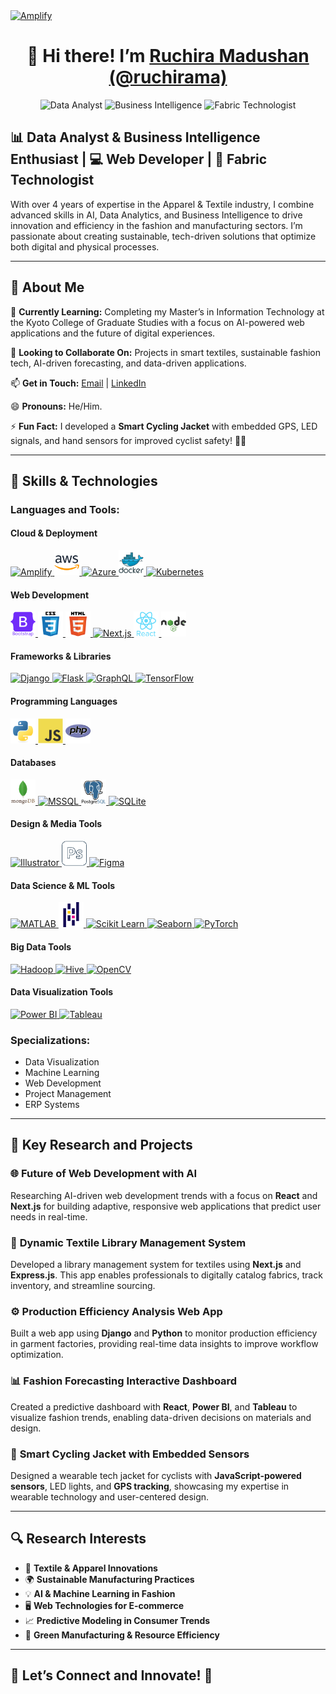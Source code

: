 <div align="left">
  <a href="https://aws.amazon.com/amplify/" target="_blank" rel="noreferrer">
    <img src="https://www.icegif.com/wp-content/uploads/2023/09/icegif-47.gif" alt="Amplify" width="100" height="100"/>
  </a>
<h1 align="center" data-aos="fade-up">👋 Hi there! I’m <a href="https://github.com/ruchirama">Ruchira Madushan (@ruchirama)</a></h1>


<p align="center">
  <img src="https://img.shields.io/badge/Data%20Analyst-%F0%9F%92%8A-blue" alt="Data Analyst">
  <img src="https://img.shields.io/badge/Business%20Intelligence-%F0%9F%92%BB-orange" alt="Business Intelligence">
  <img src="https://img.shields.io/badge/Fabric%20Technologist-%F0%9F%91%94-green" alt="Fabric Technologist">
</p>

## 📊 Data Analyst & Business Intelligence Enthusiast | 💻 Web Developer | 👔 Fabric Technologist

With over 4 years of expertise in the Apparel & Textile industry, I combine advanced skills in AI, Data Analytics, and Business Intelligence to drive innovation and efficiency in the fashion and manufacturing sectors. I’m passionate about creating sustainable, tech-driven solutions that optimize both digital and physical processes.

---

## 👀 About Me

<div style="animation: fadeIn 2s ease-in;">
  <p>🌱 <strong>Currently Learning:</strong> Completing my Master’s in Information Technology at the Kyoto College of Graduate Studies with a focus on AI-powered web applications and the future of digital experiences.</p>
  
  <p>💞️ <strong>Looking to Collaborate On:</strong> Projects in smart textiles, sustainable fashion tech, AI-driven forecasting, and data-driven applications.</p>
  
  <p>📫 <strong>Get in Touch:</strong>  
    <a href="mailto:haruchira@gmail.com">Email</a> |  
    <a href="https://www.linkedin.com/in/ruchira-madushan">LinkedIn</a>
  </p>

  <p>😄 <strong>Pronouns:</strong> He/Him.</p>

  <p>⚡ <strong>Fun Fact:</strong> I developed a <strong>Smart Cycling Jacket</strong> with embedded GPS, LED signals, and hand sensors for improved cyclist safety! 🚴💡</p>
</div>

---

## 💼 Skills & Technologies

<h3 align="left">Languages and Tools:</h3>

<!-- Cloud & Deployment -->
<h4>Cloud & Deployment</h4>
<div align="left">
  <a href="https://aws.amazon.com/amplify/" target="_blank" rel="noreferrer">
    <img src="https://docs.amplify.aws/assets/logo-dark.svg" alt="Amplify" width="40" height="40"/>
  </a>
  <a href="https://aws.amazon.com" target="_blank" rel="noreferrer">
    <img src="https://raw.githubusercontent.com/devicons/devicon/master/icons/amazonwebservices/amazonwebservices-original-wordmark.svg" alt="AWS" width="40" height="40"/>
  </a>
  <a href="https://azure.microsoft.com/en-in/" target="_blank" rel="noreferrer">
    <img src="https://www.vectorlogo.zone/logos/microsoft_azure/microsoft_azure-icon.svg" alt="Azure" width="40" height="40"/>
  </a>
  <a href="https://www.docker.com/" target="_blank" rel="noreferrer">
    <img src="https://raw.githubusercontent.com/devicons/devicon/master/icons/docker/docker-original-wordmark.svg" alt="Docker" width="40" height="40"/>
  </a>
  <a href="https://kubernetes.io" target="_blank" rel="noreferrer">
    <img src="https://www.vectorlogo.zone/logos/kubernetes/kubernetes-icon.svg" alt="Kubernetes" width="40" height="40"/>
  </a>
</div>

<!-- Web Development -->
<h4>Web Development</h4>
<div align="left">
  <a href="https://getbootstrap.com" target="_blank" rel="noreferrer">
    <img src="https://raw.githubusercontent.com/devicons/devicon/master/icons/bootstrap/bootstrap-plain-wordmark.svg" alt="Bootstrap" width="40" height="40"/>
  </a>
  <a href="https://www.w3schools.com/css/" target="_blank" rel="noreferrer">
    <img src="https://raw.githubusercontent.com/devicons/devicon/master/icons/css3/css3-original-wordmark.svg" alt="CSS3" width="40" height="40"/>
  </a>
  <a href="https://www.w3.org/html/" target="_blank" rel="noreferrer">
    <img src="https://raw.githubusercontent.com/devicons/devicon/master/icons/html5/html5-original-wordmark.svg" alt="HTML5" width="40" height="40"/>
  </a>
  <a href="https://nextjs.org/" target="_blank" rel="noreferrer">
    <img src="https://cdn.worldvectorlogo.com/logos/nextjs-2.svg" alt="Next.js" width="40" height="40"/>
  </a>
  <a href="https://reactjs.org/" target="_blank" rel="noreferrer">
    <img src="https://raw.githubusercontent.com/devicons/devicon/master/icons/react/react-original-wordmark.svg" alt="React" width="40" height="40"/>
  </a>
  <a href="https://nodejs.org" target="_blank" rel="noreferrer">
    <img src="https://raw.githubusercontent.com/devicons/devicon/master/icons/nodejs/nodejs-original-wordmark.svg" alt="Node.js" width="40" height="40"/>
  </a>
</div>

<!-- Frameworks & Libraries -->
<h4>Frameworks & Libraries</h4>
<div align="left">
  <a href="https://www.djangoproject.com/" target="_blank" rel="noreferrer">
    <img src="https://cdn.worldvectorlogo.com/logos/django.svg" alt="Django" width="40" height="40"/>
  </a>
  <a href="https://flask.palletsprojects.com/" target="_blank" rel="noreferrer">
    <img src="https://www.vectorlogo.zone/logos/pocoo_flask/pocoo_flask-icon.svg" alt="Flask" width="40" height="40"/>
  </a>
  <a href="https://graphql.org" target="_blank" rel="noreferrer">
    <img src="https://www.vectorlogo.zone/logos/graphql/graphql-icon.svg" alt="GraphQL" width="40" height="40"/>
  </a>
  <a href="https://www.tensorflow.org" target="_blank" rel="noreferrer">
    <img src="https://www.vectorlogo.zone/logos/tensorflow/tensorflow-icon.svg" alt="TensorFlow" width="40" height="40"/>
  </a>
</div>

<!-- Programming Languages -->
<h4>Programming Languages</h4>
<div align="left">
  <a href="https://www.python.org" target="_blank" rel="noreferrer">
    <img src="https://raw.githubusercontent.com/devicons/devicon/master/icons/python/python-original.svg" alt="Python" width="40" height="40"/>
  </a>
  <a href="https://developer.mozilla.org/en-US/docs/Web/JavaScript" target="_blank" rel="noreferrer">
    <img src="https://raw.githubusercontent.com/devicons/devicon/master/icons/javascript/javascript-original.svg" alt="JavaScript" width="40" height="40"/>
  </a>
  <a href="https://www.php.net" target="_blank" rel="noreferrer">
    <img src="https://raw.githubusercontent.com/devicons/devicon/master/icons/php/php-original.svg" alt="PHP" width="40" height="40"/>
  </a>
</div>

<!-- Databases -->
<h4>Databases</h4>
<div align="left">
  <a href="https://www.mongodb.com/" target="_blank" rel="noreferrer">
    <img src="https://raw.githubusercontent.com/devicons/devicon/master/icons/mongodb/mongodb-original-wordmark.svg" alt="MongoDB" width="40" height="40"/>
  </a>
  <a href="https://www.microsoft.com/en-us/sql-server" target="_blank" rel="noreferrer">
    <img src="https://www.svgrepo.com/show/303229/microsoft-sql-server-logo.svg" alt="MSSQL" width="40" height="40"/>
  </a>
  <a href="https://www.postgresql.org" target="_blank" rel="noreferrer">
    <img src="https://raw.githubusercontent.com/devicons/devicon/master/icons/postgresql/postgresql-original-wordmark.svg" alt="PostgreSQL" width="40" height="40"/>
  </a>
  <a href="https://www.sqlite.org/" target="_blank" rel="noreferrer">
    <img src="https://www.vectorlogo.zone/logos/sqlite/sqlite-icon.svg" alt="SQLite" width="40" height="40"/>
  </a>
</div>

<!-- Design & Media Tools -->
<h4>Design & Media Tools</h4>
<div align="left">
  <a href="https://www.adobe.com/in/products/illustrator.html" target="_blank" rel="noreferrer">
    <img src="https://www.vectorlogo.zone/logos/adobe_illustrator/adobe_illustrator-icon.svg" alt="Illustrator" width="40" height="40"/>
  </a>
  <a href="https://www.photoshop.com/en" target="_blank" rel="noreferrer">
    <img src="https://raw.githubusercontent.com/devicons/devicon/master/icons/photoshop/photoshop-line.svg" alt="Photoshop" width="40" height="40"/>
  </a>
  <a href="https://www.figma.com/" target="_blank" rel="noreferrer">
    <img src="https://www.vectorlogo.zone/logos/figma/figma-icon.svg" alt="Figma" width="40" height="40"/>
  </a>
</div>

<!-- Data Science & ML Tools -->
<h4>Data Science & ML Tools</h4>
<div align="left">
  <a href="https://www.mathworks.com/" target="_blank" rel="noreferrer">
    <img src="https://upload.wikimedia.org/wikipedia/commons/2/21/Matlab_Logo.png" alt="MATLAB" width="40" height="40"/>
  </a>
  <a href="https://pandas.pydata.org/" target="_blank" rel="noreferrer">
    <img src="https://raw.githubusercontent.com/devicons/devicon/2ae2a900d2f041da66e950e4d48052658d850630/icons/pandas/pandas-original.svg" alt="Pandas" width="40" height="40"/>
  </a>
  <a href="https://scikit-learn.org/" target="_blank" rel="noreferrer">
    <img src="https://upload.wikimedia.org/wikipedia/commons/0/05/Scikit_learn_logo_small.svg" alt="Scikit Learn" width="40" height="40"/>
  </a>
  <a href="https://seaborn.pydata.org/" target="_blank" rel="noreferrer">
    <img src="https://seaborn.pydata.org/_images/logo-mark-lightbg.svg" alt="Seaborn" width="40" height="40"/>
  </a>
  <a href="https://pytorch.org/" target="_blank" rel="noreferrer">
    <img src="https://www.vectorlogo.zone/logos/pytorch/pytorch-icon.svg" alt="PyTorch" width="40" height="40"/>
  </a>
</div>

<!-- Tools for Big Data -->
<h4>Big Data Tools</h4>
<div align="left">
  <a href="https://hadoop.apache.org/" target="_blank" rel="noreferrer">
    <img src="https://www.vectorlogo.zone/logos/apache_hadoop/apache_hadoop-icon.svg" alt="Hadoop" width="40" height="40"/>
  </a>
  <a href="https://hive.apache.org/" target="_blank" rel="noreferrer">
    <img src="https://www.vectorlogo.zone/logos/apache_hive/apache_hive-icon.svg" alt="Hive" width="40" height="40"/>
  </a>
  <a href="https://www.opencv.org/" target="_blank" rel="noreferrer">
    <img src="https://www.vectorlogo.zone/logos/opencv/opencv-icon.svg" alt="OpenCV" width="40" height="40"/>
  </a>
</div>

<!-- Data Visualization Tools -->
<h4>Data Visualization Tools</h4>
<div align="left">
  <a href="https://powerbi.microsoft.com/" target="_blank" rel="noreferrer">
    <img src="https://uxwing.com/wp-content/themes/uxwing/download/brands-and-social-media/power-bi-icon.png" alt="Power BI" width="40" height="40"/>
  </a>
  <a href="https://www.tableau.com/" target="_blank" rel="noreferrer">
    <img src="https://img.icons8.com/color/512/tableau-software.png" alt="Tableau" width="40" height="40"/>
  </a>
</div>

### Specializations:
- Data Visualization
- Machine Learning
- Web Development
- Project Management
- ERP Systems

---

## 🚀 Key Research and Projects

### 🌐 **Future of Web Development with AI**  
Researching AI-driven web development trends with a focus on **React** and **Next.js** for building adaptive, responsive web applications that predict user needs in real-time.

### 📖 **Dynamic Textile Library Management System**  
Developed a library management system for textiles using **Next.js** and **Express.js**. This app enables professionals to digitally catalog fabrics, track inventory, and streamline sourcing.

### ⚙️ **Production Efficiency Analysis Web App**  
Built a web app using **Django** and **Python** to monitor production efficiency in garment factories, providing real-time data insights to improve workflow optimization.

### 📊 **Fashion Forecasting Interactive Dashboard**  
Created a predictive dashboard with **React**, **Power BI**, and **Tableau** to visualize fashion trends, enabling data-driven decisions on materials and design.

### 🚴 **Smart Cycling Jacket with Embedded Sensors**  
Designed a wearable tech jacket for cyclists with **JavaScript-powered sensors**, LED lights, and **GPS tracking**, showcasing my expertise in wearable technology and user-centered design.

---

## 🔍 Research Interests

- 🧵 **Textile & Apparel Innovations**
- 🌍 **Sustainable Manufacturing Practices**
- 💡 **AI & Machine Learning in Fashion**
- 🖥️ **Web Technologies for E-commerce**
- 📈 **Predictive Modeling in Consumer Trends**
- 🌱 **Green Manufacturing & Resource Efficiency**

---

## 🚀 Let’s Connect and Innovate! 🌟

